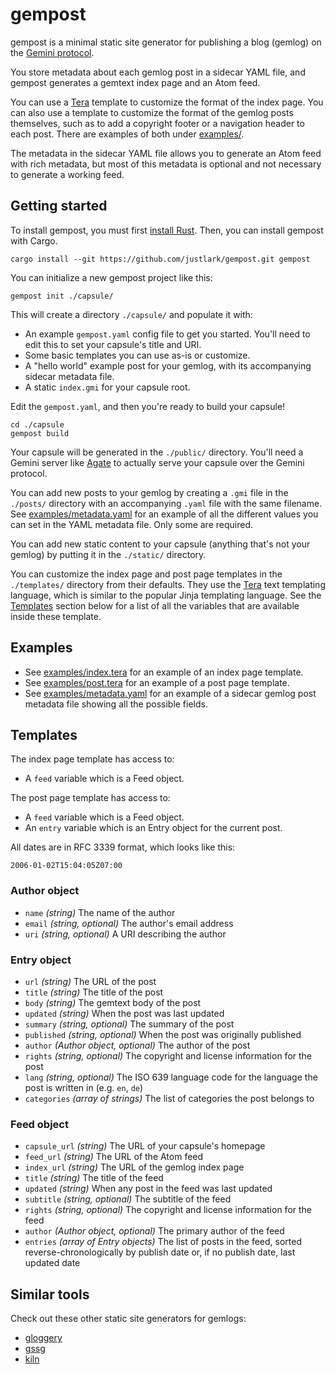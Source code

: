 # gempost

gempost is a minimal static site generator for publishing a blog (gemlog) on
the [Gemini protocol](https://geminiprotocol.net/).

You store metadata about each gemlog post in a sidecar YAML file, and gempost
generates a gemtext index page and an Atom feed.

You can use a [Tera](https://keats.github.io/tera/) template to customize the
format of the index page. You can also use a template to customize the format
of the gemlog posts themselves, such as to add a copyright footer or a
navigation header to each post. There are examples of both under
[examples/](./examples/).

The metadata in the sidecar YAML file allows you to generate an Atom feed with
rich metadata, but most of this metadata is optional and not necessary to
generate a working feed.

## Getting started

To install gempost, you must first [install
Rust](https://www.rust-lang.org/tools/install). Then, you can install gempost
with Cargo.

```shell
cargo install --git https://github.com/justlark/gempost.git gempost
```

You can initialize a new gempost project like this:

```shell
gempost init ./capsule/
```

This will create a directory `./capsule/` and populate it with:

- An example `gempost.yaml` config file to get you started. You'll need to edit
  this to set your capsule's title and URI.
- Some basic templates you can use as-is or customize.
- A "hello world" example post for your gemlog, with its accompanying sidecar
  metadata file.
- A static `index.gmi` for your capsule root.

Edit the `gempost.yaml`, and then you're ready to build your capsule!

```shell
cd ./capsule
gempost build
```

Your capsule will be generated in the `./public/` directory. You'll need a
Gemini server like [Agate](https://github.com/mbrubeck/agate) to actually serve
your capsule over the Gemini protocol.

You can add new posts to your gemlog by creating a `.gmi` file in the
`./posts/` directory with an accompanying `.yaml` file with the same filename.
See [examples/metadata.yaml](./examples/metadata.yaml) for an example of all
the different values you can set in the YAML metadata file. Only some are
required.

You can add new static content to your capsule (anything that's not your
gemlog) by putting it in the `./static/` directory.

You can customize the index page and post page templates in the `./templates/`
directory from their defaults. They use the
[Tera](https://keats.github.io/tera/) text templating language, which is
similar to the popular Jinja templating language. See the
[Templates](#templates) section below for a list of all the variables that are
available inside these template.

## Examples

- See [examples/index.tera](./examples/index.tera) for an example of an index
  page template.
- See [examples/post.tera](./examples/post.tera) for an example of a post page
  template.
- See [examples/metadata.yaml](./examples/metadata.yaml) for an example of a
  sidecar gemlog post metadata file showing all the possible fields.

## Templates

The index page template has access to:
- A `feed` variable which is a Feed object.

The post page template has access to:
- A `feed` variable which is a Feed object.
- An `entry` variable which is an Entry object for the current post.

All dates are in RFC 3339 format, which looks like this:

```
2006-01-02T15:04:05Z07:00
```

### Author object

- `name` *(string)* The name of the author
- `email` *(string, optional)* The author's email address
- `uri` *(string, optional)* A URI describing the author

### Entry object

- `url` *(string)* The URL of the post
- `title` *(string)* The title of the post
- `body` *(string)* The gemtext body of the post
- `updated` *(string)* When the post was last updated
- `summary` *(string, optional)* The summary of the post
- `published` *(string, optional)* When the post was originally published
- `author` *(Author object, optional)* The author of the post
- `rights` *(string, optional)* The copyright and license information for the post
- `lang` *(string, optional)* The ISO 639 language code for the language the
  post is written in (e.g. `en`, `de`)
- `categories` *(array of strings)* The list of categories the post belongs to

### Feed object

- `capsule_url` *(string)* The URL of your capsule's homepage
- `feed_url` *(string)* The URL of the Atom feed
- `index_url` *(string)* The URL of the gemlog index page
- `title` *(string)* The title of the feed
- `updated` *(string)* When any post in the feed was last updated
- `subtitle` *(string, optional)* The subtitle of the feed
- `rights` *(string, optional)* The copyright and license information for the feed
- `author` *(Author object, optional)* The primary author of the feed
- `entries` *(array of Entry objects)* The list of posts in the feed, sorted
  reverse-chronologically by publish date or, if no publish date, last updated
  date

## Similar tools

Check out these other static site generators for gemlogs:

- [gloggery](https://github.com/kconner/gloggery)
- [gssg](https://git.sr.ht/~gsthnz/gssg)
- [kiln](https://git.sr.ht/~adnano/kiln)
